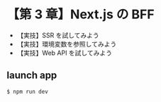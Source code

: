 # 【第 3 章】Next.js の BFF

- 【実技】SSR を試してみよう
- 【実技】環境変数を参照してみよう
- 【実技】Web API を試してみよう

## launch app

```bash
$ npm run dev
```

